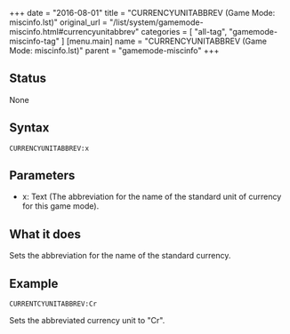 +++
date = "2016-08-01"
title = "CURRENCYUNITABBREV (Game Mode: miscinfo.lst)"
original_url = "/list/system/gamemode-miscinfo.html#currencyunitabbrev"
categories = [ "all-tag", "gamemode-miscinfo-tag" ]
[menu.main]
    name = "CURRENCYUNITABBREV (Game Mode: miscinfo.lst)"
    parent = "gamemode-miscinfo"
+++

## Status

None

## Syntax

`CURRENCYUNITABBREV:x`

## Parameters

-   x: Text (The abbreviation for the name of the
    standard unit of currency for this game mode).



What it does
------------

Sets the abbreviation for the name of the standard currency.

Example
-------

`CURRENTCYUNITABBREV:Cr`

Sets the abbreviated currency unit to "Cr".

